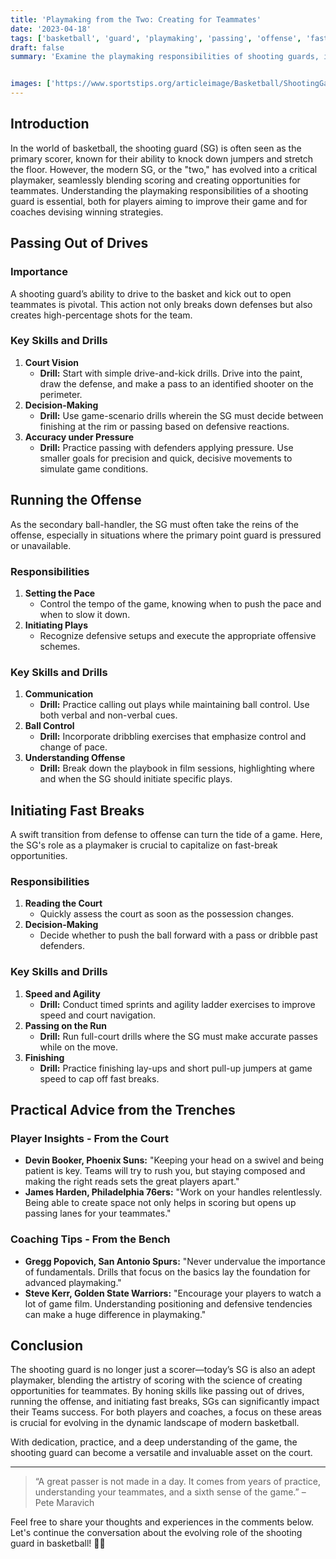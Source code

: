 ```yaml
---
title: 'Playmaking from the Two: Creating for Teammates'
date: '2023-04-18'
tags: ['basketball', 'guard', 'playmaking', 'passing', 'offense', 'fast break', 'SG', 'coaching', 'teamwork']
draft: false
summary: 'Examine the playmaking responsibilities of shooting guards, including passing out of drives, running the offense, and initiating fast breaks with a blend of player knowledge and coaching wisdom.'


images: ['https://www.sportstips.org/articleimage/Basketball/ShootingGaurd/playmaking_from_the_two_creating_for_teammates.webp']
---
```


## Introduction

In the world of basketball, the shooting guard (SG) is often seen as the primary scorer, known for their ability to knock down jumpers and stretch the floor. However, the modern SG, or the "two," has evolved into a critical playmaker, seamlessly blending scoring and creating opportunities for teammates. Understanding the playmaking responsibilities of a shooting guard is essential, both for players aiming to improve their game and for coaches devising winning strategies.

## Passing Out of Drives

### Importance

A shooting guard’s ability to drive to the basket and kick out to open teammates is pivotal. This action not only breaks down defenses but also creates high-percentage shots for the team.

### Key Skills and Drills

1. **Court Vision**
   - **Drill:** Start with simple drive-and-kick drills. Drive into the paint, draw the defense, and make a pass to an identified shooter on the perimeter.
2. **Decision-Making**
   - **Drill:** Use game-scenario drills wherein the SG must decide between finishing at the rim or passing based on defensive reactions.
3. **Accuracy under Pressure**
   - **Drill:** Practice passing with defenders applying pressure. Use smaller goals for precision and quick, decisive movements to simulate game conditions.

## Running the Offense

As the secondary ball-handler, the SG must often take the reins of the offense, especially in situations where the primary point guard is pressured or unavailable.

### Responsibilities

1. **Setting the Pace**
   - Control the tempo of the game, knowing when to push the pace and when to slow it down.
2. **Initiating Plays**
   - Recognize defensive setups and execute the appropriate offensive schemes.

### Key Skills and Drills

1. **Communication**
   - **Drill:** Practice calling out plays while maintaining ball control. Use both verbal and non-verbal cues.
2. **Ball Control**
   - **Drill:** Incorporate dribbling exercises that emphasize control and change of pace.
3. **Understanding Offense**
   - **Drill:** Break down the playbook in film sessions, highlighting where and when the SG should initiate specific plays.

## Initiating Fast Breaks

A swift transition from defense to offense can turn the tide of a game. Here, the SG's role as a playmaker is crucial to capitalize on fast-break opportunities.

### Responsibilities

1. **Reading the Court**
   - Quickly assess the court as soon as the possession changes.
2. **Decision-Making**
   - Decide whether to push the ball forward with a pass or dribble past defenders.

### Key Skills and Drills

1. **Speed and Agility**
   - **Drill:** Conduct timed sprints and agility ladder exercises to improve speed and court navigation.
2. **Passing on the Run**
   - **Drill:** Run full-court drills where the SG must make accurate passes while on the move.
3. **Finishing**
   - **Drill:** Practice finishing lay-ups and short pull-up jumpers at game speed to cap off fast breaks.

## Practical Advice from the Trenches

### Player Insights - From the Court

- **Devin Booker, Phoenix Suns:** "Keeping your head on a swivel and being patient is key. Teams will try to rush you, but staying composed and making the right reads sets the great players apart."
- **James Harden, Philadelphia 76ers:** "Work on your handles relentlessly. Being able to create space not only helps in scoring but opens up passing lanes for your teammates."

### Coaching Tips - From the Bench

- **Gregg Popovich, San Antonio Spurs:** "Never undervalue the importance of fundamentals. Drills that focus on the basics lay the foundation for advanced playmaking."
- **Steve Kerr, Golden State Warriors:** "Encourage your players to watch a lot of game film. Understanding positioning and defensive tendencies can make a huge difference in playmaking."

## Conclusion

The shooting guard is no longer just a scorer—today’s SG is also an adept playmaker, blending the artistry of scoring with the science of creating opportunities for teammates. By honing skills like passing out of drives, running the offense, and initiating fast breaks, SGs can significantly impact their Teams success. For both players and coaches, a focus on these areas is crucial for evolving in the dynamic landscape of modern basketball.

With dedication, practice, and a deep understanding of the game, the shooting guard can become a versatile and invaluable asset on the court.

---

> “A great passer is not made in a day. It comes from years of practice, understanding your teammates, and a sixth sense of the game.” – Pete Maravich


Feel free to share your thoughts and experiences in the comments below. Let's continue the conversation about the evolving role of the shooting guard in basketball! 🏀🔥